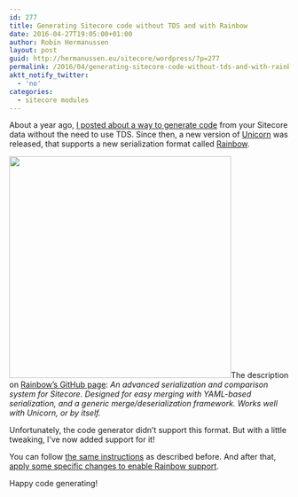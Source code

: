 ```yaml
---
id: 277
title: Generating Sitecore code without TDS and with Rainbow
date: 2016-04-27T19:05:00+01:00
author: Robin Hermanussen
layout: post
guid: http://hermanussen.eu/sitecore/wordpress/?p=277
permalink: /2016/04/generating-sitecore-code-without-tds-and-with-rainbow/
aktt_notify_twitter:
  - 'no'
categories:
  - sitecore modules
---
```

About a year ago, [I posted about a way to generate code](http://hermanussen.eu/sitecore/wordpress/2015/04/generating-sitecore-code-without-tds/ "Previous post") from your Sitecore data without the need to use TDS. Since then, a new version of <a title="Unicorn" href="https://www.nuget.org/packages/Unicorn/" onclick="javascript:_gaq.push(['_trackEvent','outbound-article','http://www.nuget.org']);">Unicorn</a> was released, that supports a new serialization format called <a title="Rainbow serialization format" href="https://www.nuget.org/packages/Rainbow" onclick="javascript:_gaq.push(['_trackEvent','outbound-article','http://www.nuget.org']);">Rainbow</a>.

[<img class="aligncenter size-full wp-image-278" title="rainbow" src="http://hermanussen.eu/sitecore/wordpress/wp-content/uploads/2016/04/rainbow.jpg" alt="" width="400" height="400" srcset="http://hermanussen.eu/sitecore/wordpress/wp-content/uploads/2016/04/rainbow.jpg 400w, http://hermanussen.eu/sitecore/wordpress/wp-content/uploads/2016/04/rainbow-150x150.jpg 150w, http://hermanussen.eu/sitecore/wordpress/wp-content/uploads/2016/04/rainbow-300x300.jpg 300w" sizes="(max-width: 400px) 100vw, 400px" />](http://hermanussen.eu/sitecore/wordpress/wp-content/uploads/2016/04/rainbow.jpg)The description on <a title="Rainbow on GitHub" href="https://github.com/kamsar/Rainbow" onclick="javascript:_gaq.push(['_trackEvent','outbound-article','http://github.com']);">Rainbow&#8217;s GitHub page</a>: _An advanced serialization and comparison system for Sitecore. Designed for easy merging with YAML-based serialization, and a generic merge/deserialization framework. Works well with Unicorn, or by itself._

Unfortunately, the code generator didn&#8217;t support this format. But with a little tweaking, I&#8217;ve now added support for it!

You can follow <a title="Configure code generation for your project" href="https://github.com/hermanussen/sitecore.codegenerator#adding-code-generation-to-your-project" onclick="javascript:_gaq.push(['_trackEvent','outbound-article','http://github.com']);">the same instructions</a> as described before. And after that, <a title="Specific changes for Rainbow support" href="https://github.com/hermanussen/sitecore.codegenerator#using-unicorns-rainbow-format" onclick="javascript:_gaq.push(['_trackEvent','outbound-article','http://github.com']);">apply some specific changes to enable Rainbow support</a>.

Happy code generating!